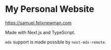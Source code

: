 # My Personal Website

https://samuel.felixnewman.com

Made with Next.js and TypeScript.

`mdx` support is made possible by `next-mdx-remote`.